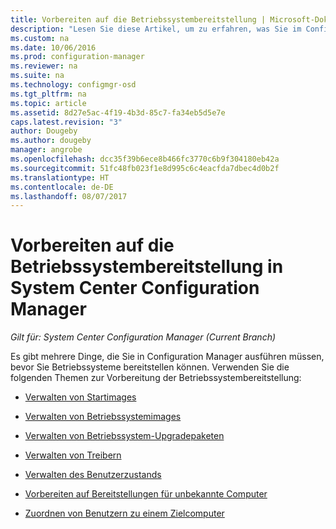 ```yaml
---
title: Vorbereiten auf die Betriebssystembereitstellung | Microsoft-Dokumentation
description: "Lesen Sie diese Artikel, um zu erfahren, was Sie im Configuration Manager zur Vorbereitung von Betriebssystembereitstellungen tun müssen."
ms.custom: na
ms.date: 10/06/2016
ms.prod: configuration-manager
ms.reviewer: na
ms.suite: na
ms.technology: configmgr-osd
ms.tgt_pltfrm: na
ms.topic: article
ms.assetid: 8d27e5ac-4f19-4b3d-85c7-fa34eb5d5e7e
caps.latest.revision: "3"
author: Dougeby
ms.author: dougeby
manager: angrobe
ms.openlocfilehash: dcc35f39b6ece8b466fc3770c6b9f304180eb42a
ms.sourcegitcommit: 51fc48fb023f1e8d995c6c4eacfda7dbec4d0b2f
ms.translationtype: HT
ms.contentlocale: de-DE
ms.lasthandoff: 08/07/2017
---
```

# <a name="prepare-for-operating-system-deployment-in-system-center-configuration-manager"></a>Vorbereiten auf die Betriebssystembereitstellung in System Center Configuration Manager

*Gilt für: System Center Configuration Manager (Current Branch)*

Es gibt mehrere Dinge, die Sie in Configuration Manager ausführen müssen, bevor Sie Betriebssysteme bereitstellen können. Verwenden Sie die folgenden Themen zur Vorbereitung der Betriebssystembereitstellung:  

-   [Verwalten von Startimages](manage-boot-images.md)  

-   [Verwalten von Betriebssystemimages](manage-operating-system-images.md)  

-   [Verwalten von Betriebssystem-Upgradepaketen](manage-operating-system-upgrade-packages.md)  

-   [Verwalten von Treibern](manage-drivers.md)  

-   [Verwalten des Benutzerzustands](manage-user-state.md)  

-   [Vorbereiten auf Bereitstellungen für unbekannte Computer](prepare-for-unknown-computer-deployments.md)  

-   [Zuordnen von Benutzern zu einem Zielcomputer](associate-users-with-a-destination-computer.md)  
